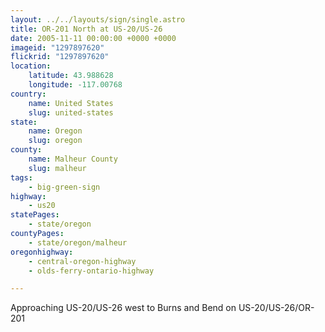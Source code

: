 ```yaml
---
layout: ../../layouts/sign/single.astro
title: OR-201 North at US-20/US-26
date: 2005-11-11 00:00:00 +0000 +0000
imageid: "1297897620"
flickrid: "1297897620"
location:
    latitude: 43.988628
    longitude: -117.00768
country:
    name: United States
    slug: united-states
state:
    name: Oregon
    slug: oregon
county:
    name: Malheur County
    slug: malheur
tags:
    - big-green-sign
highway:
    - us20
statePages:
    - state/oregon
countyPages:
    - state/oregon/malheur
oregonhighway:
    - central-oregon-highway
    - olds-ferry-ontario-highway

---
```

Approaching US-20/US-26 west to Burns and Bend on US-20/US-26/OR-201